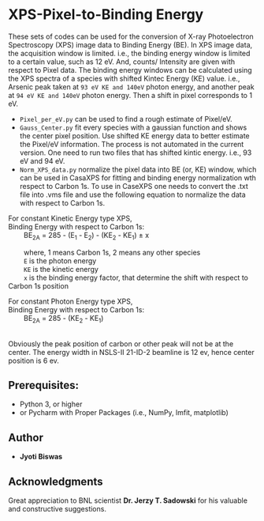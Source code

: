 # XPS-Pixel-to-Binding Energy
These sets of codes can be used for the conversion of X-ray Photoelectron Spectroscopy (XPS) image data to Binding Energy (BE). In XPS image data, the acquisition window is limited. i.e., the binding energy window is limited to a certain value, such as 12 eV. And, counts/ Intensity are given with respect to Pixel data. The binding energy windows can be calculated using the XPS spectra of a species with shifted Kintec Energy (KE) value. i.e., Arsenic peak taken at ```93 eV KE and 140eV``` photon energy, and another peak at ```94 eV KE and 140eV``` photon energy. Then a shift in pixel corresponds to 1 eV. <br/>

* ```Pixel_per_eV.py``` can be used to find a rough estimate of Pixel/eV.<br/>
* ```Gauss_Center.py``` fit every species with a gaussian function and shows the center pixel position. Use shifted KE energy data to better estimate the Pixel/eV information. The process is not automated in the current version. One need to run two files that has shifted kintic energy. i.e., 93 eV and 94 eV. <br/>
* ```Norm_XPS_data.py```  normalize the pixel data into BE (or, KE) window, which can be used in CasaXPS for fitting and binding energy normalization wth respect to Carbon 1s. To use in CaseXPS one needs to convert the .txt file into .vms file and use the following equation to normalize the data with respect to Carbon 1s. <br/>

For constant Kinetic Energy type XPS, <br/>
Binding Energy with respect to Carbon 1s: <br/>
&nbsp; &nbsp; &nbsp; &nbsp; BE<sub>2A</sub> = 285 - (E<sub>1</sub> - E<sub>2</sub>) - (KE<sub>2</sub> - KE<sub>1</sub>)   ± x
  
&nbsp; &nbsp; &nbsp; &nbsp;  where, 1 means Carbon 1s, 2 means any other species<br/>
&nbsp; &nbsp; &nbsp; &nbsp; ```E``` is the photon energy<br/>
&nbsp; &nbsp; &nbsp; &nbsp; ```KE``` is the kinetic energy<br/>
&nbsp; &nbsp; &nbsp; &nbsp; ```x``` is the binding energy factor, that determine the shift with respect to Carbon 1s position<br/>


For constant Photon Energy type XPS, <br/>
Binding Energy with respect to Carbon 1s: <br/>
&nbsp; &nbsp; &nbsp; &nbsp; BE<sub>2A</sub> = 285 - (KE<sub>2</sub> - KE<sub>1</sub>) 

<br/>
Obviously the peak position of carbon or other peak will not be at the center. The energy width in NSLS-II 21-ID-2 beamline is 12 ev, hence center position is 6 ev. 
         
## Prerequisites:

* Python 3, or higher
* or Pycharm with Proper Packages (i.e., NumPy, lmfit, matplotlib)

## Author

 * **Jyoti Biswas**
 
## Acknowledgments

Great appreciation to BNL scientist **Dr. Jerzy T. Sadowski** for his valuable and constructive suggestions. 
 
